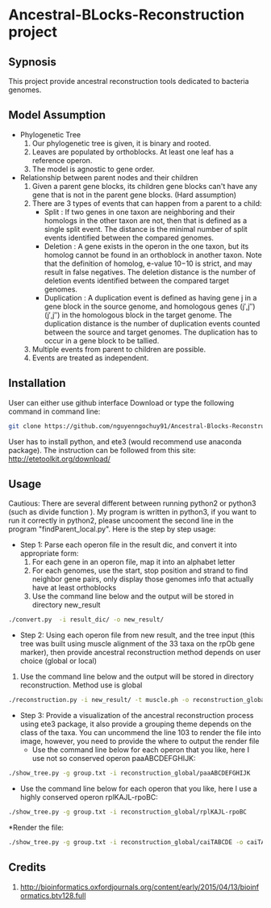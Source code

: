 # Ancestral-BLocks-Reconstruction project
## Sypnosis
This project provide ancestral reconstruction tools dedicated to bacteria genomes.

## Model Assumption
* Phylogenetic Tree
  1. Our phylogenetic tree is given, it is binary and rooted.
  2. Leaves are populated by orthoblocks. At least one leaf has a reference operon.
  3. The model is agnostic to gene order.
* Relationship between parent nodes and their children
  1. Given a parent gene blocks, its children gene blocks can't have any gene that is not in the parent gene blocks. (Hard assumption)
  2. There are 3 types of events that can happen from a parent to a child:
     * Split      : If two genes in one taxon are neighboring and their homologs in the other taxon are not, then that is defined as a single split event. The distance is the minimal number of split events identified between the compared genomes.
     * Deletion    : A gene exists in the operon in the one taxon, but its homolog cannot be found in an orthoblock in another taxon. Note that the definition of homolog, e-value 10−10 is strict, and may result in false negatives. The deletion distance is the number of deletion events identified between the compared target genomes.
     * Duplication : A duplication event is defined as having gene j in a gene block in the source genome, and homologous genes (j′,j″)(j′,j″) in the homologous block in the target genome. The duplication distance is the number of duplication events counted between the source and target genomes. The duplication has to occur in a gene block to be tallied.
  3. Multiple events from parent to children are possible.
  4. Events are treated as independent.

## Installation
User can either use github interface Download or type the following command in command line:
```bash
git clone https://github.com/nguyenngochuy91/Ancestral-Blocks-Reconstruction
```
User has to install python, and ete3 (would recommend use anaconda package). The instruction can be followed from this site:
http://etetoolkit.org/download/

## Usage

Cautious:
There are several different between running python2 or python3 (such as divide function
). My program is written in python3, if you want to run it correctly in python2, please uncooment the second line in the program "findParent_local.py".
Here is the step by step usage:
* Step 1: Parse each operon file in the result dic, and convert it into appropriate form:
  1. For each gene in an operon file, map it into an alphabet letter
  2. For each genomes, use the start, stop position and strand to find neighbor gene pairs, only display those genomes info that actually have at least orthoblocks
  3. Use the command line below and the output will be stored in directory new_result
```bash
./convert.py  -i result_dic/ -o new_result/ 
```

* Step 2: Using each operon file from new result, and the tree input (this tree was built using muscle alignment of the 33 taxa on the rpOb gene marker), then provide ancestral reconstruction method depends on user choice (global or local)
 1. Use the command line below and the output will be stored in directory reconstruction. Method use is global
```bash
./reconstruction.py -i new_result/ -t muscle.ph -o reconstruction_global/ -m global 
```
* Step 3: Provide a visualization of the ancestral reconstruction process using ete3 package, it also provide a grouping theme depends on the class of the taxa. You can uncommend the line 103 to render the file into image, however, you need to provide the where to output the render file
  * Use the command line below for each operon that you like, here I use not so conserved operon paaABCDEFGHIJK:
```bash
./show_tree.py -g group.txt -i reconstruction_global/paaABCDEFGHIJK 
```
  * Use the command line below for each operon that you like, here I use a highly conserved operon rplKAJL-rpoBC:
```bash
./show_tree.py -g group.txt -i reconstruction_global/rplKAJL-rpoBC 
```
  *Render the file:
```bash
./show_tree.py -g group.txt -i reconstruction_global/caiTABCDE -o caiTABCDE_image
```

## Credits
1. http://bioinformatics.oxfordjournals.org/content/early/2015/04/13/bioinformatics.btv128.full 



